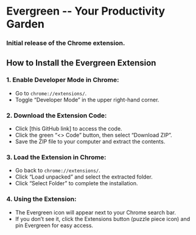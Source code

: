 # Evergreen -- Your Productivity Garden
### Initial release of the Chrome extension. 

## How to Install the Evergreen Extension  
### 1. Enable Developer Mode in Chrome:  
   - Go to `chrome://extensions/`.  
   - Toggle “Developer Mode” in the upper right-hand corner.  

### 2. Download the Extension Code: 
   - Click [this GitHub link] to access the code.  
   - Click the green “<> Code” button, then select “Download ZIP”.  
   - Save the ZIP file to your computer and extract the contents.  

### 3. Load the Extension in Chrome:  
   - Go back to `chrome://extensions/`.  
   - Click “Load unpacked” and select the extracted folder.  
   - Click “Select Folder” to complete the installation.  

### 4. Using the Extension: 
   - The Evergreen icon will appear next to your Chrome search bar.  
   - If you don’t see it, click the Extensions button (puzzle piece icon) and pin Evergreen for easy access.  
